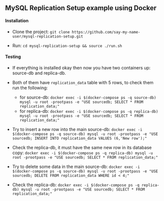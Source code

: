 ## MySQL Replication Setup example using Docker

#### Installation

- Clone the project: `git clone https://github.com/say-my-name-user/mysql-replication-setup.git`


- Run: `cd mysql-replication-setup && source ./run.sh`

#### Testing

- If everything is installed okay then now you have two containers up: source-db and replica-db.


- Both of them have `replication_data` table with 5 rows, to check them run the following:

  - for source-db: `docker exec -i $(docker-compose ps -q source-db) mysql -u root -prootpass -e "USE sourcedb; SELECT * FROM replication_data;"`
  - for replica-db: `docker exec -i $(docker-compose ps -q replica-db) mysql -u root -prootpass -e "USE sourcedb; SELECT * FROM replication_data;"`


- Try to insert a new row into the main source-db: `docker exec -i $(docker-compose ps -q source-db) mysql -u root -prootpass -e "USE sourcedb; INSERT INTO replication_data VALUES (6,'New row');"`


- Check the replica-db, it must have the same new row in its database copy: `docker exec -i $(docker-compose ps -q replica-db) mysql -u root -prootpass -e "USE sourcedb; SELECT * FROM replication_data;"`


- Try to delete some data in the main source-db: `docker exec -i $(docker-compose ps -q source-db) mysql -u root -prootpass -e "USE sourcedb; DELETE FROM replication_data WHERE id < 4;"`


- Check the replica-db: `docker exec -i $(docker-compose ps -q replica-db) mysql -u root -prootpass -e "USE sourcedb; SELECT * FROM replication_data;"`